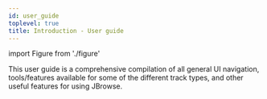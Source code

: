 ```yaml
---
id: user_guide
toplevel: true
title: Introduction - User guide
---
```


import Figure from './figure'

This user guide is a comprehensive compilation of all general UI navigation,
tools/features available for some of the different track types, and other useful
features for using JBrowse.
